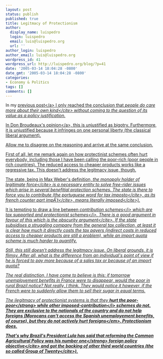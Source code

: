 ```yaml
---
layout: post
status: publish
published: true
title: Legitmacy of Protectionism
author:
  display_name: luispedro
  login: luispedro
  email: luis@luispedro.org
  url: ''
author_login: luispedro
author_email: luis@luispedro.org
wordpress_id: 41
wordpress_url: http://luispedro.org/blog/?p=41
date: '2005-03-14 18:04:28 -0800'
date_gmt: '2005-03-14 18:04:28 -0800'
categories:
- Economy & Politics
tags: []
comments: []
---
```

<p>In my <a href="http:&#47;&#47;luispedro.org&#47;blog&#47;?p=40">previous post<&#47;a> I only reached the conclusion that <cite>people do care more about their own kind<&#47;cite> without coming to the question of its value as a policy justification.</p>
<p>In Don Broudeaux's <a href="http:&#47;&#47;cafehayek.typepad.com&#47;hayek&#47;2005&#47;03&#47;bravo_for_the_a.html">opinion<&#47;a>, this is unjustified as bigotry. Furthermore, it is unjustified because it infringes on one personal liberty (the classical liberal argument).</p>
<p>Allow me to disagree on the reasoning and arrive at the same conclusion.</p>
<p>First of all, let me remark again on how protectinist schemes often hurt everybody, including those I have been calling the poor-rich (poor people in rich countries). The reduced access to cheaper products works like a regressive tax. This doesn't address the legitmacy issue, though.</p>
<p>The state, being in Max Weber's definition, <cite>the monopoly holder of legitimate force<&#47;cite> is a necessary entity to solve free-rider issues which arise in several benefitial protection schemes. The state is there to force you to contribute (the portuguese word for tax <cite>imposto<&#47;cite>, as its french counter part <cite>imp&Atilde;&acute;t<&#47;cite>, means literally <cite>imposed<&#47;cite>).</p>
<p>It is tempting to draw a line between <i>contribution schemes<&#47;i> which are tax supported and <i>protectionist schemes<&#47;i>. There is a good argument in favour of this which is the <cite>obscurity argument<&#47;cite>. If the state subsidises a struggling company from the general tax collection, at least it is clear how much it directly costs the tax payers (indirect costs in reduced access to cheaper products are still a problem), while an import quota scheme is much harder to quantify.</p>
<p>Still, this still doesn't address the legitmacy issue. On liberal grounds, it is flimsy. After all, what is the difference from an individual's point of view if he is forced to pay more because of a sales tax or because of an import quota?</p>
<p>The real distinction, I have come to believe is this: if tomorrow unemployement benefits in France were to disappear, would the poor in rural Brazil notice? Not really, I think. They would notice it however, if the French were to suddenly allow them to sell their sugar in equal terms.</p>
<p>The ilegitmacy of protectionist systems is that they <strong>hurt the poor-poor<&#47;strong> while other <i>imposed-contribution<&#47;i> schemes do not. They are exclusive to the nationals of the country and do not help foreigns (Morocans can't access the Spanish unemployement benefits, of course), but they do not <em>actively hurt foreigns<&#47;em>. Protectionism does.</p>
<p>That's why Brazil's President Lula has said that <cite>reforming the Common Agricultural Policy was his <strong>number one<&#47;strong> foreign policy objective<&#47;cite> and got the backing of other third world countries (the so called <cite>Group of Twenty<&#47;cite>). </p>
